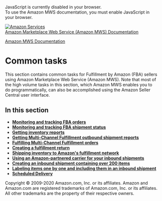 <div id="MWSDX_noscript">

JavaScript is currently disabled in your browser.  
To use the Amazon MWS documentation, you must enable JavaScript in your
browser.

</div>

<div id="MWSDX_divtop">

[![Amazon
Services](https://images-na.ssl-images-amazon.com/images/G/08/mwsportal/fr_FR/amazonservices.gif "Amazon Services")](http://services.amazon.fr)  
<span id="MWSDX_titlebar">[Amazon Marketplace Web Service (Amazon MWS)
Documentation](https://developer.amazonservices.fr/gp/mws/docs.html)</span>

</div>

<div id="MWSDX_divbottom">

<div id="MWSDX_divleft">

<div id="MWSDX_toc">

</div>

</div>

<div id="MWSDX_divright">

<div id="MWSDX_content">

<span id="MWSDX_breadcrumbs">[Amazon MWS
Documentation](https://developer.amazonservices.fr/gp/mws/docs.html)</span>

<div id="CommonTasks" class="nested0">

Common tasks
============

<div class="body">

This section contains common tasks for <span class="ph">Fulfillment by
Amazon (FBA)</span> sellers using <span class="ph">Amazon Marketplace
Web Service (Amazon MWS)</span>. Note that most of the high volume tasks
in this section, which <span class="ph">Amazon MWS</span> enables you to
do programmatically, can also be accomplished using the Amazon Seller
Central user interface.

</div>

<div class="related-links">

In this section
---------------

-   **[Monitoring and tracking FBA
    orders](../fba_guide/FBAGuide_MonitorAFNAmazonOrders.md)**  
-   **[Monitoring and tracking FBA shipment
    status](../fba_guide/FBAGuide_MonitorShipmentStatus.md)**  
-   **[Getting inventory
    reports](../fba_guide/FBAGuide_GetInventoryReports.md)**  
-   **[Getting Multi-Channel Fulfillment outbound shipment
    reports](../fba_guide/FBAGuide_GetMCFOutShipReports.md)**  
-   **[Fulfilling Multi-Channel Fulfillment
    orders](../fba_guide/FBAGuide_FulfillingMCFOrders.md)**  
-   **[Creating a fulfillment
    return](../fba_guide/FBAGuide_CreateFulfillmentReturn.md)**  
-   **[Shipping inventory to Amazon's fulfillment
    network](../fba_guide/FBAGuide_ShipInventoryToAFN.md)**  
-   **[Using an Amazon-partnered carrier for your inbound
    shipments](../fba_guide/FBAGuide_UsingAmazonCarrierToShip.md)**  
-   **[Creating an inbound shipment containing over 200
    items](../fba_guide/FBAGuide_CreateShipment200Items.md)**  
-   **[Labeling items one by one and including them in an inbound
    shipment](../fba_guide/FBAGuide_LabelItems1x1.md)**  
-   **[Scheduled
    Delivery](../fba_guide/FBAGuide_ScheduledDelivery.md)**  

</div>

</div>

<div id="MWSDX_footer">

Copyright © 2009-2020 Amazon.com, Inc. or its affiliates. Amazon and
Amazon.com are registered trademarks of Amazon.com, Inc. or its
affiliates. All other trademarks are the property of their respective
owners.

</div>

</div>

</div>

<div style="clear: both;">

</div>

</div>
